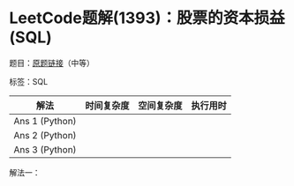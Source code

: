 # LeetCode题解(1393)：股票的资本损益(SQL)

题目：[原题链接](https://leetcode-cn.com/problems/capital-gainloss/)（中等）

标签：SQL

| 解法           | 时间复杂度 | 空间复杂度 | 执行用时 |
| -------------- | ---------- | ---------- | -------- |
| Ans 1 (Python) |            |            |          |
| Ans 2 (Python) |            |            |          |
| Ans 3 (Python) |            |            |          |

解法一：

